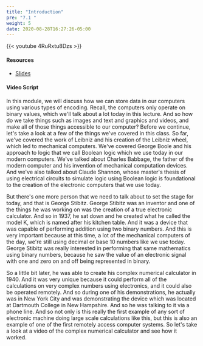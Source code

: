 ```yaml
---
title: "Introduction"
pre: "7.1 "
weight: 5
date: 2020-08-28T16:27:26-05:00
---
```


{{< youtube 4RuRxtu8Dzs >}}


#### Resources
* [Slides](slides/7-Encoding.pdf)

#### Video Script

In this module, we will discuss how we can store data in our computers using various types of encoding. Recall, the computers only operate on binary values, which we'll talk about a lot today in this lecture. And so how do we take things such as images and text and graphics and videos, and make all of those things accessible to our computer? Before we continue, let's take a look at a few of the things we've covered in this class. So far, we've covered the work of Leibniz and his creation of the Leibniz wheel, which led to mechanical computers. We've covered George Boole and his approach to logic that we call Boolean logic which we use today in our modern computers. We've talked about Charles Babbage, the father of the modern computer and his invention of mechanical computation devices. And we've also talked about Claude Shannon, whose master's thesis of using electrical circuits to simulate logic using Boolean logic is foundational to the creation of the electronic computers that we use today. 

But there's one more person that we need to talk about to set the stage for today, and that is George Stibitz. George Stibitz was an inventor and one of the things he was working on was the creation of a true electronic calculator. And so in 1937, he sat down and he created what he called the model K, which is named after his kitchen table. And it was a device that was capable of performing addition using two binary numbers. And this is very important because at this time, a lot of the mechanical computers of the day, we're still using decimal or base 10 numbers like we use today. George Stibitz was really interested in performing that same mathematics using binary numbers, because he saw the value of an electronic signal with one and zero on and off being represented in binary. 

So a little bit later, he was able to create his complex numerical calculator in 1940. And it was very unique because it could perform all of the calculations on very complex numbers using electronics, and it could also be operated remotely. And so during one of his demonstrations, he actually was in New York City and was demonstrating the device which was located at Dartmouth College in New Hampshire. And so he was talking to it via a phone line. And so not only is this really the first example of any sort of electronic machine doing large scale calculations like this, but this is also an example of one of the first remotely access computer systems. So let's take a look at a video of the complex numerical calculator and see how it worked.